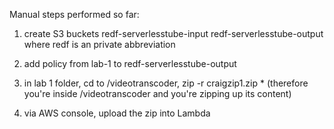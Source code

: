 Manual steps performed so far:
1. create S3 buckets
   redf-serverlesstube-input
   redf-serverlesstube-output
   where redf is an private abbreviation

2. add policy from lab-1 to redf-serverlesstube-output

3. in lab 1 folder, cd to /videotranscoder, zip -r craigzip1.zip * (therefore you're inside /videotranscoder and you're zipping up its content)

4. via AWS console, upload the zip into Lambda

